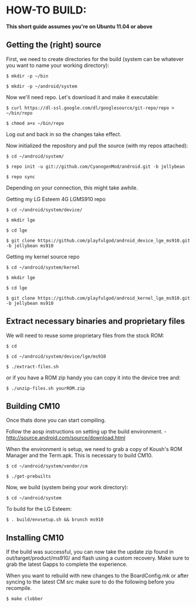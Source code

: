 HOW-TO BUILD:
=============

**This short guide assumes you're on Ubuntu 11.04 or above**

Getting the (right) source
--------------------------

First, we need to create directories for the build (system can be whatever you want to name your working directory):

    $ mkdir -p ~/bin

    $ mkdir -p ~/android/system

Now we'll need repo. Let's download it and make it executable:

    $ curl https://dl-ssl.google.com/dl/googlesource/git-repo/repo > ~/bin/repo

    $ chmod a+x ~/bin/repo

Log out and back in so the changes take effect.

Now initialized the repository and pull the source (with my repos attached):

    $ cd ~/android/system/
    
    $ repo init -u git://github.com/CyanogenMod/android.git -b jellybean
    
    $ repo sync

Depending on your connection, this might take awhile.

Getting my LG Esteem 4G LGMS910 repo
	
	$ cd ~/android/system/device/

	$ mkdir lge

	$ cd lge

	$ git clone https://github.com/playfulgod/android_device_lge_ms910.git -b jellybean ms910

Getting my kernel source repo

	$ cd ~/android/system/kernel

	$ mkdir lge

	$ cd lge

	$ git clone https://github.com/playfulgod/android_kernel_lge_ms910.git -b jellybean ms910

Extract necessary binaries and proprietary files 
------------------------------------------------

We will need to reuse some proprietary files from the stock ROM:

    $ cd
    
    $ cd ~/android/system/device/lge/ms910
    
    $ ./extract-files.sh

or if you have a ROM zip handy you can copy it into the device tree and:

	$ ./unzip-files.sh yourROM.zip

Building CM10
-------------
Once thats done you can start compiling.

Follow the aosp instructions on setting up the build environment. - http://source.android.com/source/download.html

When the environment is setup, we need to grab a copy of Koush's ROM Manager and the Term.apk. This is necessary to build CM10.

    $ cd ~/android/system/vendor/cm

    $ ./get-prebuilts

Now, we build (system being your work directory):

    $ cd ~/android/system

To build for the LG Esteem:
    
    $ . build/envsetup.sh && brunch ms910


Installing CM10
---------------
If the build was successful, you can now take the update zip found in out/target/product/ms910/ and flash using a custom recovery. Make sure to grab the latest Gapps to complete the experience.

When you want to rebuild with new changes to the BoardConfig.mk or after syncing to the latest CM src make sure to do the following before you recompile.

    $ make clobber


